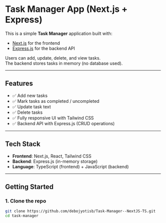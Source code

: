 # Task Manager App (Next.js + Express)

This is a simple **Task Manager** application built with:
- [Next.js](https://nextjs.org/) for the frontend  
- [Express.js](https://expressjs.com/) for the backend API  

Users can add, update, delete, and view tasks.  
The backend stores tasks in memory (no database used).

---

## Features
- ✅ Add new tasks  
- ✅ Mark tasks as completed / uncompleted  
- ✅ Update task text  
- ✅ Delete tasks  
- ✅ Fully responsive UI with Tailwind CSS  
- ✅ Backend API with Express.js (CRUD operations)  

---

## Tech Stack
- **Frontend**: Next.js, React, Tailwind CSS  
- **Backend**: Express.js (in-memory storage)  
- **Language**: TypeScript (frontend) + JavaScript (backend)  

---

## Getting Started

### 1. Clone the repo
```bash
git clone https://github.com/debojyotisb/Task-Manager--NextJS-TS.git
cd task-manager
